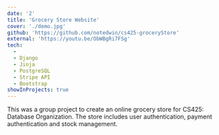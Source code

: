 ```yaml
---
date: '2'
title: 'Grocery Store Website'
cover: './demo.jpg'
github: 'https://github.com/notedwin/cs425-groceryStore'
external: 'https://youtu.be/ObWBgRi7FSg'
tech:
  -
  - Django
  - Jinja
  - PostgreSQL
  - Stripe API
  - Bootstrap
showInProjects: true
---
```


This was a group project to create an online grocery store for CS425: Database Organization. The store includes user authentication, payment authentication and stock management. 

